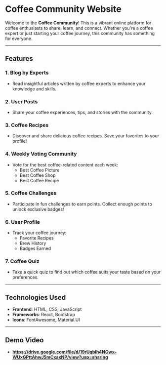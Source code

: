 # Coffee Community Website

Welcome to the **Coffee Community**! This is a vibrant online platform for coffee enthusiasts to share, learn, and connect. Whether you're a coffee expert or just starting your coffee journey, this community has something for everyone.

---

## Features

### 1. **Blog by Experts**
   - Read insightful articles written by coffee experts to enhance your knowledge and skills.

### 2. **User Posts**
   - Share your coffee experiences, tips, and stories with the community.

### 3. **Coffee Recipes**
   - Discover and share delicious coffee recipes. Save your favorites to your profile!

### 4. **Weekly Voting Community**
   - Vote for the best coffee-related content each week:
     - Best Coffee Picture
     - Best Coffee Shop
     - Best Coffee Recipe

### 5. **Coffee Challenges**
   - Participate in fun challenges to earn points. Collect enough points to unlock exclusive badges!

### 6. **User Profile**
   - Track your coffee journey:
     - Favorite Recipes
     - Brew History
     - Badges Earned

### 7. **Coffee Quiz**
   - Take a quick quiz to find out which coffee suits your taste based on your preferences.

---

## Technologies Used

- **Frontend**: HTML, CSS, JavaScript
- **Frameworks**: React, Bootstrap
- **Icons**: FontAwesome, Material.UI

---

## Demo Video
- **https://drive.google.com/file/d/19rUqblh4NGwx-WUxGPttAhwJ5mCxaxNP/view?usp=sharing**
